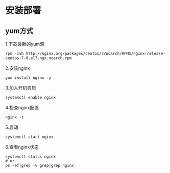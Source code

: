 
# 安装部署
## yum方式
1.下载最新的yum源
```
rpm -ivh http://nginx.org/packages/centos/7/noarch/RPMS/nginx-release-centos-7-0.el7.ngx.noarch.rpm
```

2.安装nginx
```
yum install nginx -y
```

3.加入开机自启
```
systemctl enable nginx
```

4.检查nginx配置
```
nginx -t
```

5.启动
```
systemctl start nginx
```

6.查看nginx状态
```
systemctl status nginx
# or
ps -ef|grep -v grep|grep nginx
```